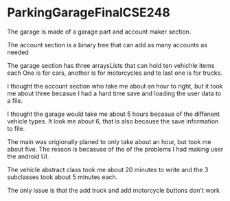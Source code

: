 # ParkingGarageFinalCSE248

The garage is made of a garage part and account maker section.

The account section is a binary tree that can add as many accounts as needed

The garage section has three arraysLists that can hold ten vehichle items each
One is for cars, another is for motorcycles and te last one is for trucks.

I thought the account section who take me about an hour to right, but it took me about three becasue I had a hard time save and loading the user data to a file.

I thought the garage would take me about 5 hours becasue of the diffenent vehicle types. It look me about 6, that is also because the save information to file.

The main was origionally planed to only take about an hour, but took me about five. The reason is becasuse of the of the problems I had making user the android UI.

The vehicle abstract class took me about 20 minutes to write and the 3 subclasses took about 5 minutes each.

The only issue is that the add truck and add motorcycle buttons don't work

